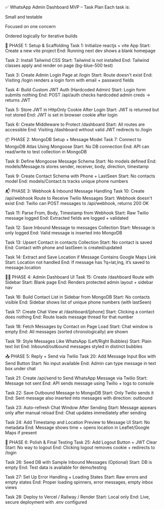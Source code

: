 ✅ WhatsApp Admin Dashboard MVP – Task Plan
Each task is:

Small and testable

Focused on one concern

Ordered logically for iterative builds

🧱 PHASE 1: Setup & Scaffolding
Task 1: Initialize reactjs + vite App
Start: Create a new vite project
End: Running next dev shows a blank homepage

Task 2: Install Tailwind CSS
Start: Tailwind is not installed
End: Tailwind classes apply and render on page (bg-blue-500 test)

Task 3: Create Admin Login Page at /login
Start: Route doesn't exist
End: Visiting /login renders a login form with email + password fields

Task 4: Build Custom JWT Auth (Hardcoded Admin)
Start: Login form submits nothing
End: POST /api/auth checks hardcoded admin creds → returns JWT

Task 5: Store JWT in HttpOnly Cookie After Login
Start: JWT is returned but not stored
End: JWT is set in browser cookie after login

Task 6: Create Middleware to Protect /dashboard
Start: All routes are accessible
End: Visiting /dashboard without valid JWT redirects to /login

📦 PHASE 2: MongoDB Setup + Message Model
Task 7: Connect to MongoDB Atlas Using Mongoose
Start: No DB connection
End: API can read/write to test collection in MongoDB

Task 8: Define Mongoose Message Schema
Start: No models defined
End: models/Message.ts stores sender, receiver, body, direction, timestamp

Task 9: Create Contact Schema with Phone + LastSeen
Start: No contacts model
End: models/Contact.ts tracks unique phone numbers

📬 PHASE 3: Webhook & Inbound Message Handling
Task 10: Create /api/webhook Route to Receive Twilio Messages
Start: Webhook doesn't exist
End: Twilio can POST messages to /api/webhook, returns 200 OK

Task 11: Parse From, Body, Timestamp from Webhook
Start: Raw Twilio message logged
End: Extracted fields are logged + validated

Task 12: Save Inbound Message to messages Collection
Start: Message is only logged
End: Valid message is inserted into MongoDB

Task 13: Upsert Contact in contacts Collection
Start: No contact is saved
End: Contact with phone and lastSeen is created/updated

Task 14: Extract and Save Location if Message Contains Google Maps Link
Start: Location not handled
End: If message has ?q=lat,lng, it’s saved to message.location

🧑‍💼 PHASE 4: Admin Dashboard UI
Task 15: Create /dashboard Route with Sidebar
Start: Blank page
End: Renders protected admin layout + sidebar nav

Task 16: Build Contact List in Sidebar from MongoDB
Start: No contacts visible
End: Sidebar shows list of unique phone numbers (with lastSeen)

Task 17: Create Chat View at /dashboard/[phone]
Start: Clicking a contact does nothing
End: Route loads message thread for that number

Task 18: Fetch Messages by Contact on Page Load
Start: Chat window is empty
End: All messages (sorted chronologically) are shown

Task 19: Style Messages Like WhatsApp (Left/Right Bubbles)
Start: Plain text list
End: Inbound/outbound messages styled in distinct bubbles

📤 PHASE 5: Reply + Send via Twilio
Task 20: Add Message Input Box with Send Button
Start: No input available
End: Admin can type message in text box under chat

Task 21: Create /api/send to Send WhatsApp Message via Twilio
Start: Message not sent
End: API sends message using Twilio + logs to console

Task 22: Save Outbound Message to MongoDB
Start: Only Twilio sends it
End: Sent message also inserted into messages with direction: outbound

Task 23: Auto-refresh Chat Window After Sending
Start: Message appears only after manual reload
End: Chat updates immediately after sending

Task 24: Add Timestamp and Location Preview to Message UI
Start: No metadata
End: Message shows time + opens location in Leaflet/Google Maps if present

🧹 PHASE 6: Polish & Final Testing
Task 25: Add Logout Button + JWT Clear
Start: No way to logout
End: Clicking logout removes cookie + redirects to /login

Task 26: Seed DB with Sample Inbound Messages (Optional)
Start: DB is empty
End: Test data is available for demo/testing

Task 27: Set Up Error Handling + Loading States
Start: Raw errors and empty states
End: Proper loading spinners, error messages, empty inbox views

Task 28: Deploy to Vercel / Railway / Render
Start: Local only
End: Live, secure deployment with .env configured

